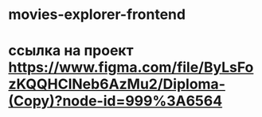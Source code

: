 # movies-explorer-frontend

# ссылка на проект https://www.figma.com/file/ByLsFozKQQHClNeb6AzMu2/Diploma-(Copy)?node-id=999%3A6564


